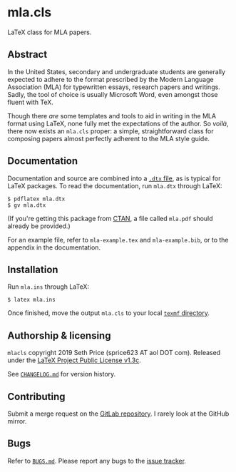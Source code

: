 mla.cls
=======

LaTeX class for MLA papers.

Abstract
--------

In the United States, secondary and undergraduate students
are generally expected to adhere to the format prescribed by
the Modern Language Association (MLA) for typewritten essays,
research papers and writings.
Sadly, the tool of choice is usually Microsoft Word,
even amongst those fluent with TeX.

Though there *are* some templates and tools to aid in writing
in the MLA format using LaTeX, none fully met the expectations
of the author.
So *voilà*, there now exists an `mla.cls` proper:
a simple, straightforward class for composing papers almost
perfectly adherent to the MLA style guide.

Documentation
-------------

Documentation and source are combined into a
[`.dtx` file](https://texfaq.org/FAQ-dtx),
as is typical for LaTeX packages.
To read the documentation, run `mla.dtx` through LaTeX:
```console
$ pdflatex mla.dtx
$ gv mla.dtx
```
(If you're getting this package from [CTAN](https://ctan.org/pkg/mlacls),
a file called `mla.pdf` should already be provided.)

For an example file, refer to `mla-example.tex` and `mla-example.bib`,
or to the appendix in the documentation.

Installation
------------

Run `mla.ins` through LaTeX:
```console
$ latex mla.ins
```
Once finished, move the output `mla.cls` to your local
[`texmf` directory](https://texfaq.org/FAQ-privinst).

Authorship & licensing
----------------------

`mlacls` copyright 2019 Seth Price (sprice623 AT aol DOT com).
Released under the
[LaTeX Project Public License v1.3c](https://www.latex-project.org/lppl/lppl-1-3c/).

See [`CHANGELOG.md`](./CHANGELOG.md) for version history.

Contributing
------------

Submit a merge request on the
[GitLab repository](https://gitlab.com/ssterling/mlacls/).
I rarely look at the GitHub mirror.

Bugs
----

Refer to [`BUGS.md`](./BUGS.md).
Please report any bugs to the
[issue tracker](https://gitlab.com/ssterling/mlacls/issues).
